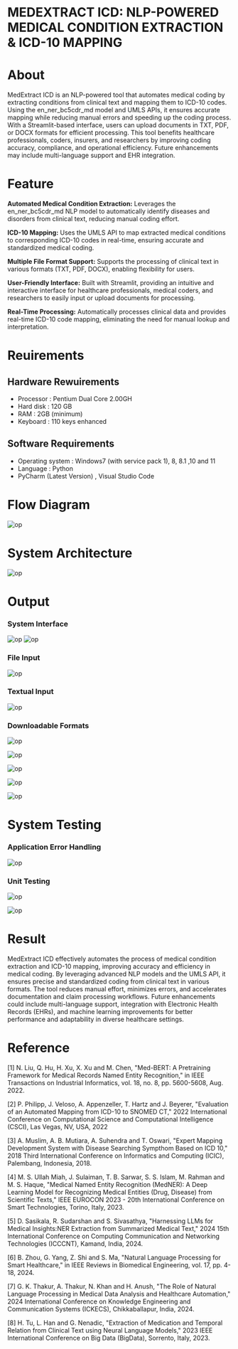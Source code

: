 # MEDEXTRACT ICD: NLP-POWERED MEDICAL CONDITION EXTRACTION & ICD-10 MAPPING

# About
MedExtract ICD is an NLP-powered tool that automates medical coding by extracting conditions from clinical text and mapping them to ICD-10 codes. Using the en_ner_bc5cdr_md model and UMLS APIs, it ensures accurate mapping while reducing manual errors and speeding up the coding process. With a Streamlit-based interface, users can upload documents in TXT, PDF, or DOCX formats for efficient processing. This tool benefits healthcare professionals, coders, insurers, and researchers by improving coding accuracy, compliance, and operational efficiency. Future enhancements may include multi-language support and EHR integration.
# Feature

**Automated Medical Condition Extraction:** Leverages the en_ner_bc5cdr_md NLP model to automatically identify diseases and disorders from clinical text, reducing manual coding effort.

**ICD-10 Mapping:** Uses the UMLS API to map extracted medical conditions to corresponding ICD-10 codes in real-time, ensuring accurate and standardized medical coding.

**Multiple File Format Support:** Supports the processing of clinical text in various formats (TXT, PDF, DOCX), enabling flexibility for users.

**User-Friendly Interface:** Built with Streamlit, providing an intuitive and interactive interface for healthcare professionals, medical coders, and researchers to easily input or upload documents for processing.

**Real-Time Processing:** Automatically processes clinical data and provides real-time ICD-10 code mapping, eliminating the need for manual lookup and interpretation.
# Reuirements
## Hardware Rewuirements
* Processor	: Pentium Dual Core 2.00GH
* Hard disk	: 120 GB
* RAM	    : 2GB (minimum)
* Keyboard	: 110 keys enhanced

## Software Requirements
* Operating system	: Windows7 (with service pack 1), 8, 8.1 ,10 and 11
* Language		    : Python
* PyCharm (Latest Version) , Visual Studio Code 

# Flow Diagram
![op](./-%20visual%20selection.png)

# System Architecture
![op](./ar%20dia.png)
# Output
### System Interface
![op](./interface%201.png)
![op](./interface%202.png)
### File Input
![op](./file.png)
### Textual Input
![op](./text.png)
### Downloadable Formats
![op](./diff%20dow.png)

![op](./diff%20down%202.png)

![op](./csv.png)

![op](./jsom.png)

![op](./txt.png)
# System Testing
### Application Error Handling
![op](./app%20error%20hand.png)
### Unit Testing
![op](./unit%20test%201.png)

![op](./unit%20test%202.png)

# Result
MedExtract ICD effectively automates the process of medical condition extraction and ICD-10 mapping, improving accuracy and efficiency in medical coding. By leveraging advanced NLP models and the UMLS API, it ensures precise and standardized coding from clinical text in various formats. The tool reduces manual effort, minimizes errors, and accelerates documentation and claim processing workflows. Future enhancements could include multi-language support, integration with Electronic Health Records (EHRs), and machine learning improvements for better performance and adaptability in diverse healthcare settings.
# Reference

[1]	N. Liu, Q. Hu, H. Xu, X. Xu and M. Chen, "Med-BERT: A Pretraining Framework for Medical Records Named Entity Recognition," in IEEE Transactions on Industrial Informatics, vol. 18, no. 8, pp. 5600-5608, Aug. 2022.

[2]	P. Philipp, J. Veloso, A. Appenzeller, T. Hartz and J. Beyerer, "Evaluation of an Automated Mapping from ICD-10 to SNOMED CT," 2022 International Conference on Computational Science and Computational Intelligence (CSCI), Las Vegas, NV, USA, 2022

[3]	A. Muslim, A. B. Mutiara, A. Suhendra and T. Oswari, "Expert Mapping Development System with Disease Searching Sympthom Based on ICD 10," 2018 Third International Conference on Informatics and Computing (ICIC), Palembang, Indonesia, 2018.

[4]	M. S. Ullah Miah, J. Sulaiman, T. B. Sarwar, S. S. Islam, M. Rahman and M. S. Haque, "Medical Named Entity Recognition (MedNER): A Deep Learning Model for Recognizing Medical Entities (Drug, Disease) from Scientific Texts," IEEE EUROCON 2023 - 20th International Conference on Smart Technologies, Torino, Italy, 2023.

[5]	D. Sasikala, R. Sudarshan and S. Sivasathya, "Harnessing LLMs for Medical Insights:NER Extraction from Summarized Medical Text," 2024 15th International Conference on Computing Communication and Networking Technologies (ICCCNT), Kamand, India, 2024.

[6]	B. Zhou, G. Yang, Z. Shi and S. Ma, "Natural Language Processing for Smart Healthcare," in IEEE Reviews in Biomedical Engineering, vol. 17, pp. 4-18, 2024.

[7]	G. K. Thakur, A. Thakur, N. Khan and H. Anush, "The Role of Natural Language Processing in Medical Data Analysis and Healthcare Automation," 2024 International Conference on Knowledge Engineering and Communication Systems (ICKECS), Chikkaballapur, India, 2024.

[8]	H. Tu, L. Han and G. Nenadic, "Extraction of Medication and Temporal Relation from Clinical Text using Neural Language Models," 2023 IEEE International Conference on Big Data (BigData), Sorrento, Italy, 2023.
